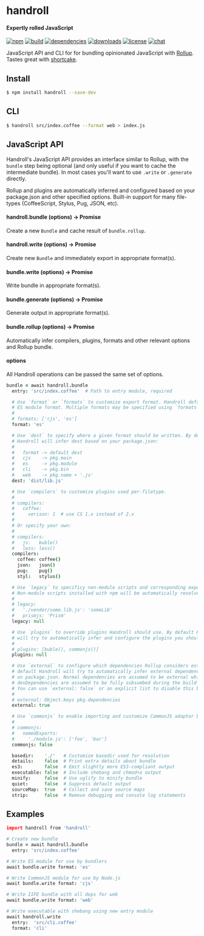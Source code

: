 # handroll

#### Expertly rolled JavaScript

[![npm][npm-img]][npm-url]
[![build][build-img]][build-url]
[![dependencies][dependencies-img]][dependencies-url]
[![downloads][downloads-img]][downloads-url]
[![license][license-img]][license-url]
[![chat][chat-img]][chat-url]

JavaScript API and CLI for for bundling opinionated JavaScript with
[Rollup](https://github.com/rollup/rollup). Tastes great with
[shortcake](https://github.com/zeekay/shortcake).

## Install
```bash
$ npm install handroll --save-dev
```

## CLI
```bash
$ handroll src/index.coffee --format web > index.js
```

## JavaScript API
Handroll's JavaScript API provides an interface similar to Rollup, with the
`bundle` step being optional (and only useful if you want to cache the
intermediate bundle). In most cases you'll want to use `.write` or `.generate`
directly.

Rollup and plugins are automatically inferred and configured based on your
package.json and other specified options. Built-in support for many file-types
(CoffeeScript, Stylus, Pug, JSON, etc).

#### handroll.bundle (options) -> Promise
Create a new `Bundle` and cache result of `bundle.rollup`.

#### handroll.write  (options) -> Promise
Create new `Bundle` and immediately export in appropriate format(s).

#### bundle.write    (options) -> Promise
Write bundle in appropriate format(s).

#### bundle.generate (options) -> Promise
Generate output in appropriate format(s).

#### bundle.rollup   (options) -> Promise
Automatically infer compilers, plugins, formats and other relevant options and
Rollup bundle.

#### options
All Handroll operations can be passed the same set of options.

```coffee
bundle = await handroll.bundle
  entry: 'src/index.coffee'  # Path to entry module, required

  # Use `format` or `formats` to customize export format. Handroll defaults to
  # ES module format. Multiple formats may be specified using `formats`:
  #
  # formats: ['cjs', 'es']
  format: 'es'

  # Use `dest` to specify where a given format should be written. By default
  # Handroll will infer dest based on your package.json:
  #
  #   format -> default dest
  #   cjs    -> pkg.main
  #   es     -> pkg.module
  #   cli    -> pkg.bin
  #   web    -> pkg.name + '.js'
  dest: 'dist/lib.js'

  # Use `compilers` to customize plugins used per-filetype.
  #
  # compilers:
  #   coffee:
  #     verison: 1  # use CS 1.x instead of 2.x
  #
  # Or specify your own:
  #
  # compilers:
  #   js:   buble()
  #   less: less()
  compilers:
    coffee: coffee()
    json:   json()
    pug:    pug()
    styl:   stylus()

  # Use `legacy` to specificy non-module scripts and corresponding exports.
  # Non-module scripts installed with npm will be automatically resolved.
  #
  # legacy:
  #   './vendor/some.lib.js': 'someLib'
  #   prismjs: 'Prism'
  legacy: null

  # Use `plugins` to override plugins Handroll should use. By default Handroll
  # will try to automatically infer and configure the plugins you should use.
  #
  # plugins: [buble(), commonjs()]
  plugins: null

  # Use `external` to configure which dependencies Rollup considers external. By
  # default Handroll will try to automatically infer external dependencies based
  # on package.json. Normal dependencies are assumed to be external while
  # devDependencies are assumed to be fully subsumbed during the build step.
  # You can use `external: false` or an explicit list to disable this behavior.
  #
  # external: Object.keys pkg.dependencies
  external: true

  # Use `commonjs` to enable importing and customize CommonJS adaptor behavior.
  #
  # commonjs:
  #   namedExports:
  #     './module.js': ['foo', 'bar']
  commonjs: false

  basedir:    './'   # Customize basedir used for resolution
  details:    false  # Print extra details about bundle
  es3:        false  # Emit slightly more ES3-compliant output
  executable: false  # Include shebang and chmod+x output
  minify:     false  # Use uglify to minify bundle
  quiet:      false  # Suppress default output
  sourceMap:  true   # Collect and save source maps
  strip:      false  # Remove debugging and console log statements
```

## Examples
```coffee
import handroll from 'handroll'

# Create new bundle
bundle = await handroll.bundle
  entry: 'src/index.coffee'

# Write ES module for use by bundlers
await bundle.write format: 'es'

# Write CommonJS module for use by Node.js
await bundle.write format: 'cjs'

# Write IIFE bundle with all deps for web
await bundle.write format: 'web'

# Write executable with shebang using new entry module
await handroll.write
  entry:  'src/cli.coffee'
  format: 'cli'
```

[build-img]:        https://img.shields.io/travis/zeekay/handroll.svg
[build-url]:        https://travis-ci.org/zeekay/handroll
[chat-img]:         https://badges.gitter.im/join-chat.svg
[chat-url]:         https://gitter.im/zeekay/hi
[coverage-img]:     https://coveralls.io/repos/zeekay/handroll/badge.svg?branch=master&service=github
[coverage-url]:     https://coveralls.io/github/zeekay/handroll?branch=master
[dependencies-img]: https://david-dm.org/zeekay/handroll.svg
[dependencies-url]: https://david-dm.org/zeekay/handroll
[downloads-img]:    https://img.shields.io/npm/dm/handroll.svg
[downloads-url]:    http://badge.fury.io/js/handroll
[license-img]:      https://img.shields.io/npm/l/handroll.svg
[license-url]:      https://github.com/zeekay/handroll/blob/master/LICENSE
[npm-img]:          https://img.shields.io/npm/v/handroll.svg
[npm-url]:          https://www.npmjs.com/package/handroll
